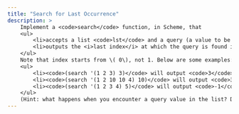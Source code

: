 ```yaml
---
title: "Search for Last Occurrence"
description: > 
    Implement a <code>search</code> function, in Scheme, that
    <ul>
        <li>accepts a list <code>lst</code> and a query (a value to be searched in <code>lst</code>) <code>query</code>, and </li>
        <li>outputs the <i>last index</i> at which the query is found in the list. If the query is not in the list, outputs -1</li>
    </ul>
    Note that index starts from \( 0\), not 1. Below are some examples:
    <ul>
        <li><code>(search '(1 2 3) 3)</code> will output <code>3</code>.</li>
        <li><code>(search '(1 2 10 10 4) 10)</code> will output <code>3</code>. Even though <code>10</code> is found in both indexes 2 and 3, index 3 is the <i>last occurrence</i> at which <code>10</code> appears in the list.</li>
        <li><code>(search '(1 2 3 4) 5)</code> will output <code>-1</code> because the query <code>5</code> is not in the list.</li>
    </ul>
    (Hint: what happens when you encounter a query value in the list? Do you stop searching or do you still search through the remaining list? When do you stop? What is the base case? Remember, you have to output the <i>index</i> at the end. How will you keep track of the index as you are searching through the list?).
---
```


